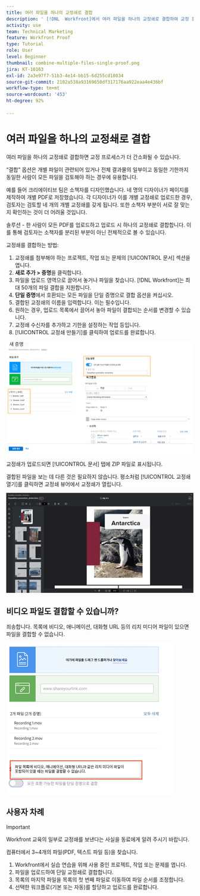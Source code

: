 ```yaml
---
title: 여러 파일을 하나의 교정쇄로 결합
description: ' [!DNL  Workfront]에서 여러 파일을 하나의 교정쇄로 결합하여 교정 프로세스를 간소화하는 방법에 대해 알아봅니다.'
activity: use
team: Technical Marketing
feature: Workfront Proof
type: Tutorial
role: User
level: Beginner
thumbnail: combine-multiple-files-single-proof.png
jira: KT-10163
exl-id: 2a3e97f7-51b3-4e14-bb15-6d255cd18034
source-git-commit: 2102a538a93169650df317176aa922eaa4e436bf
workflow-type: tm+mt
source-wordcount: '453'
ht-degree: 92%

---
```


# 여러 파일을 하나의 교정쇄로 결합

여러 파일을 하나의 교정쇄로 결합하면 교정 프로세스가 더 간소화될 수 있습니다.

“결합” 옵션은 개별 파일이 관련되어 있거나 전체 결과물의 일부이고 동일한 기한까지 동일한 사람이 모든 파일을 검토해야 하는 경우에 유용합니다.

예를 들어 크리에이티브 팀은 소책자를 디자인했습니다. 네 명의 디자이너가 페이지를 제작하여 개별 PDF로 저장했습니다. 각 디자이너가 이를 개별 교정쇄로 업로드한 경우, 검토자는 검토할 네 개의 개별 교정쇄를 갖게 됩니다. 또한 소책자 부분이 서로 잘 맞는지 확인하는 것이 더 어려울 것입니다.

솔루션 - 한 사람이 모든 PDF를 업로드하고 업로드 시 하나의 교정쇄로 결합합니다. 이를 통해 검토자는 소책자를 분리된 부분이 아닌 전체적으로 볼 수 있습니다.

교정쇄를 결합하는 방법:

1. 교정쇄를 첨부해야 하는 프로젝트, 작업 또는 문제의 [!UICONTROL 문서] 섹션을 엽니다.
1. **새로 추가 > 증명**&#x200B;을 클릭합니다.
1. 파일을 업로드 영역으로 끌어서 놓거나 파일을 찾습니다. [!DNL Workfront]는 최대 50개의 파일 결합을 지원합니다.
1. **단일 증명**&#x200B;에서 호환되는 모든 파일을 단일 증명으로 결합 옵션을 켜십시오.
1. 결합된 교정쇄의 이름을 입력합니다. 이는 필수입니다.
1. 원하는 경우, 업로드 목록에서 끌어서 놓아 파일이 결합되는 순서를 변경할 수 있습니다.
1. 교정쇄 수신자를 추가하고 기한을 설정하는 작업 등입니다.
1. [!UICONTROL 교정쇄 만들기]를 클릭하여 업로드를 완료합니다.

![업로드된 파일 목록 및 [!UICONTROL 단일 교정쇄] 섹션이 강조 표시된 [!UICONTROL 새 교정쇄] 창의 이미지](assets/combine-proofs.png)

교정쇄가 업로드되면 [!UICONTROL 문서] 탭에 ZIP 파일로 표시됩니다.

결합된 파일을 보는 데 다른 것은 필요하지 않습니다. 평소처럼 [!UICONTROL 교정쇄 열기]를 클릭하면 교정쇄 뷰어에서 교정쇄가 열립니다.

![여러 페이지의 교정쇄가 표시된 교정쇄 뷰어 이미지](assets/combine-proofs-2.png)

## 비디오 파일도 결합할 수 있습니까?

죄송합니다. 목록에 비디오, 애니메이션, 대화형 URL 등의 리치 미디어 파일이 있으면 파일을 결합할 수 없습니다.

![비디오 파일을 결합할 수 없음을 설명하는 오류 메시지의 이미지입니다.](assets/combine-proofs-error.png)


## 사용자 차례

>[!IMPORTANT]
>
>Workfront 교육의 일부로 교정쇄를 보낸다는 사실을 동료에게 알려 주시기 바랍니다.


컴퓨터에서 3~4개의 파일(PDF, 텍스트 파일 등)을 찾습니다.

1. Workfront에서 실습 연습을 위해 사용 중인 프로젝트, 작업 또는 문제를 엽니다.
1. 파일을 업로드하여 단일 교정쇄로 결합합니다.
1. 목록의 마지막 파일을 목록의 첫 번째 파일로 이동하여 파일 순서를 조정합니다.
1. 선택한 워크플로(기본 또는 자동)를 할당하고 업로드를 완료합니다.



<!--
##Learn more
* Create a multi-page proof
-->
